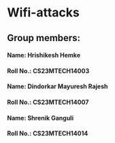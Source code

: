 # Wifi-attacks

## Group members:

#### Name:  Hrishikesh Hemke
#### Roll No.: CS23MTECH14003

#### Name: Dindorkar Mayuresh Rajesh
#### Roll No.: CS23MTECH14007

#### Name: Shrenik Ganguli
#### Roll No.: CS23MTECH14014

